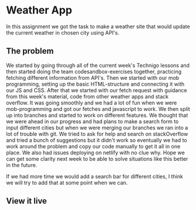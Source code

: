 # Weather App

In this assignment we got the task to make a weather site that would update the current weather in chosen city using API's. 


## The problem

We started by going through all of the current week's Technigo lessons and then started doing the team codesandbox-exercises together, practicing fetching different information from API's. Then we started with our mob programming, setting up the basic HTML-structure and connecting it with our JS and CSS. After that we started with our fetch request with guidance from this week's material, code from other weather apps and stack overflow. It was going smoothly and we had a lot of fun when we were mob-programming and got our fetches and javascript to work. We then split up into branches and started to work on different features. We thought that we were ahead in our progress and had plans to make a search form to input different cities but when we were merging our branches we ran into a lot of trouble with git. We tried to ask for help and search on stackOverflow and tried a bunch of suggestions but it didn't work so eventually we had to work around the problem and copy our code manually to get it all in one place. We also had issues deploying on netlify with no clue why. Hope we can get some clarity next week to be able to solve situations like this better in the future.

If we had more time we would add a search bar for different cities, I think we will try to add that at some point when we can.

## View it live



